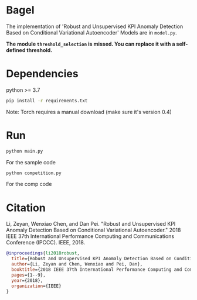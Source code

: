 # Bagel
The implementation of 'Robust and Unsupervised KPI Anomaly Detection Based on Conditional Variational Autoencoder'
Models are in `model.py`.

**The module `threshold_selection` is missed. You can replace it with a self-defined threshold.**

# Dependencies
python >= 3.7

``` bash
pip install -r requirements.txt
```
Note: Torch requires a manual download (make sure it's version 0.4)


# Run
``` bash
python main.py
```
For the sample code

``` bash
python competition.py
```
For the comp code

# Citation
Li, Zeyan, Wenxiao Chen, and Dan Pei. "Robust and Unsupervised KPI Anomaly Detection Based on Conditional Variational Autoencoder." 2018 IEEE 37th International Performance Computing and Communications Conference (IPCCC). IEEE, 2018.

``` bibtex
@inproceedings{li2018robust,
  title={Robust and Unsupervised KPI Anomaly Detection Based on Conditional Variational Autoencoder},
  author={Li, Zeyan and Chen, Wenxiao and Pei, Dan},
  booktitle={2018 IEEE 37th International Performance Computing and Communications Conference (IPCCC)},
  pages={1--9},
  year={2018},
  organization={IEEE}
}
```
